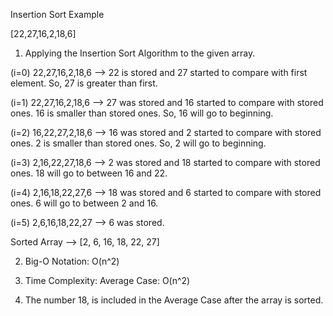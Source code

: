 Insertion Sort Example

[22,27,16,2,18,6] 

1) Applying the Insertion Sort Algorithm to the given array.

(i=0) 22,27,16,2,18,6 --> 22 is stored and 27 started to compare with first element. So, 27 is greater than first.

(i=1) 22,27,16,2,18,6 --> 27 was stored and 16 started to compare with stored ones. 16 is smaller than stored ones. So, 16 will go to beginning.

(i=2) 16,22,27,2,18,6 --> 16 was stored and 2 started to compare with stored ones. 2 is smaller than stored ones. So, 2 will go to beginning.

(i=3) 2,16,22,27,18,6 --> 2 was stored and 18 started to compare with stored ones. 18 will go to between 16 and 22.

(i=4) 2,16,18,22,27,6 --> 18 was stored and 6 started to compare with stored ones. 6 will go to between 2 and 16.

(i=5) 2,6,16,18,22,27 --> 6 was stored.

Sorted Array --> [2, 6, 16, 18, 22, 27]

2) Big-O Notation: O(n^2)

3) Time Complexity: Average Case: O(n^2)

4) The number 18, is included in the Average Case after the array is sorted.

